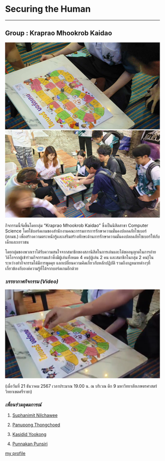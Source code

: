 # Securing the Human
______________________________________________________________________________________
## Group : Kraprao Mhookrob Kaidao 
![img](img/boardgame/bg2.jpg)
![img](img/boardgame/bg3.jpg)


กิจกรรมนี้จัดขึ้นโดยกลุ่ม “Kraprao Mhookrob Kaidao” ซึ่งเป็นนิสิตสาขา Computer Science โดยใช้บอร์ดเกมของสำนักงานคณะกรรมการการรักษาความมั่นคงปลอดภัยไซเบอร์ (สกมช.) เพื่อสร้างความตระหนักรู้และเสริมสร้างทักษะด้านการรักษาความมั่นคงปลอดภัยไซเบอร์ให้กับเด็กและเยาวชน

โดยกลุ่มของพวกเราได้รับความสนใจจากสมาชิกของสภานิสิตในการเล่นและได้ขออนุญาตในการถ่ายวิดิโอจากผู้เข้าร่วมกิจกรรมแล้วซึ่งมีผู้เล่นทั้งหมด 4 คน(ผู้เล่น 2 คน และสมาชิกในกลุ่ม 2 คน)ในระหว่างทำกิจกรรมได้มีการพูดคุย แลกเปลี่ยนความคิดเกี่ยวกับหลักปฏิบัติ รวมถึงกฎหมายต่างๆที่เกี่ยวข้องกับองค์ความรู้ที่ได้จากบอร์ดเกมอีกด้วย


### *บรรยากาศกิจกรรม (Video)*
[![Video](img/boardgame/bgvideo1.png)](https://www.youtube.com/watch?v=UAQ9AiV6jmU)

(เมื่อวันที่ 21 ธันวาคม 2567 เวลาประมาณ 19.00 น. ณ บริเวณ ตึก 9 มหาวิทยาลัยเกษตรศาสตร์ วิทยาเขตศรีราชา)


### *เพื่อนร่วมอุดมการณ์*

1. [Suphanimit Nilchawee](https://6530200517.github.io/boardgame)

2. [Panupong Thongchoed](https://6530200339.github.io/boardgame)

3. [Kasidid Yookong](https://kasidid-y.github.io/boardgame)

4. [Punnakan Punsiri](https://qlerdev.github.io/boardgame)


[my profile](https://6530200908.github.io/)
